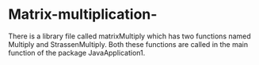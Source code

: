 # Matrix-multiplication-
There is a library file called matrixMultiply which has two functions named Multiply and StrassenMultiply. Both these functions are called in the main function of the package JavaApplication1.
